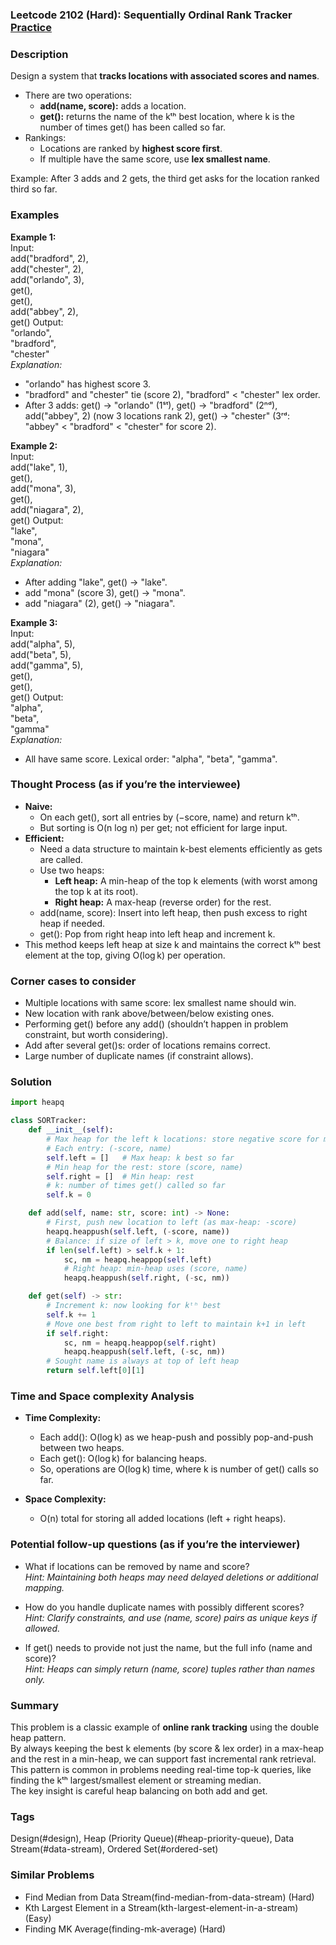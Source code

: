 ### Leetcode 2102 (Hard): Sequentially Ordinal Rank Tracker [Practice](https://leetcode.com/problems/sequentially-ordinal-rank-tracker)

### Description  
Design a system that **tracks locations with associated scores and names**.  
- There are two operations:
  - **add(name, score):** adds a location.
  - **get():** returns the name of the kᵗʰ best location, where k is the number of times get() has been called so far.
- Rankings:
  - Locations are ranked by **highest score first**.
  - If multiple have the same score, use **lex smallest name**.

Example: After 3 adds and 2 gets, the third get asks for the location ranked third so far.

### Examples  

**Example 1:**  
Input:  
add("bradford", 2),  
add("chester", 2),  
add("orlando", 3),  
get(),  
get(),  
add("abbey", 2),  
get()
Output:  
"orlando",  
"bradford",  
"chester"  
*Explanation:*
- "orlando" has highest score 3.  
- "bradford" and "chester" tie (score 2), "bradford" < "chester" lex order.
- After 3 adds: get() → "orlando" (1ˢᵗ), get() → "bradford" (2ⁿᵈ), add("abbey", 2) (now 3 locations rank 2), get() → "chester" (3ʳᵈ: "abbey" < "bradford" < "chester" for score 2).

**Example 2:**  
Input:  
add("lake", 1),  
get(),  
add("mona", 3),  
get(),  
add("niagara", 2),  
get()
Output:  
"lake",  
"mona",  
"niagara"  
*Explanation:*  
- After adding "lake", get() → "lake".
- add "mona" (score 3), get() → "mona".
- add "niagara" (2), get() → "niagara".

**Example 3:**  
Input:  
add("alpha", 5),  
add("beta", 5),  
add("gamma", 5),  
get(),  
get(),  
get()
Output:  
"alpha",  
"beta",  
"gamma"  
*Explanation:*  
- All have same score. Lexical order: "alpha", "beta", "gamma".

### Thought Process (as if you’re the interviewee)  
- **Naive:**  
  - On each get(), sort all entries by (−score, name) and return kᵗʰ.  
  - But sorting is O(n log n) per get; not efficient for large input.
- **Efficient:**  
  - Need a data structure to maintain k-best elements efficiently as gets are called.
  - Use two heaps:
    - **Left heap:** A min-heap of the top k elements (with worst among the top k at its root).
    - **Right heap:** A max-heap (reverse order) for the rest.
  - add(name, score): Insert into left heap, then push excess to right heap if needed.
  - get(): Pop from right heap into left heap and increment k.
- This method keeps left heap at size k and maintains the correct kᵗʰ best element at the top, giving O(log k) per operation.

### Corner cases to consider  
- Multiple locations with same score: lex smallest name should win.
- New location with rank above/between/below existing ones.
- Performing get() before any add() (shouldn’t happen in problem constraint, but worth considering).
- Add after several get()s: order of locations remains correct.
- Large number of duplicate names (if constraint allows).

### Solution

```python
import heapq

class SORTracker:
    def __init__(self):
        # Max heap for the left k locations: store negative score for max heap
        # Each entry: (-score, name)
        self.left = []   # Max heap: k best so far
        # Min heap for the rest: store (score, name)
        self.right = []  # Min heap: rest
        # k: number of times get() called so far
        self.k = 0

    def add(self, name: str, score: int) -> None:
        # First, push new location to left (as max-heap: -score)
        heapq.heappush(self.left, (-score, name))
        # Balance: if size of left > k, move one to right heap
        if len(self.left) > self.k + 1:
            sc, nm = heapq.heappop(self.left)
            # Right heap: min-heap uses (score, name) 
            heapq.heappush(self.right, (-sc, nm))

    def get(self) -> str:
        # Increment k: now looking for kᵗʰ best
        self.k += 1
        # Move one best from right to left to maintain k+1 in left
        if self.right:
            sc, nm = heapq.heappop(self.right)
            heapq.heappush(self.left, (-sc, nm))
        # Sought name is always at top of left heap
        return self.left[0][1]
```

### Time and Space complexity Analysis  

- **Time Complexity:**  
  - Each add(): O(log k) as we heap-push and possibly pop-and-push between two heaps.
  - Each get(): O(log k) for balancing heaps.
  - So, operations are O(log k) time, where k is number of get() calls so far.

- **Space Complexity:**  
  - O(n) total for storing all added locations (left + right heaps).

### Potential follow-up questions (as if you’re the interviewer)  

- What if locations can be removed by name and score?  
  *Hint: Maintaining both heaps may need delayed deletions or additional mapping.*

- How do you handle duplicate names with possibly different scores?  
  *Hint: Clarify constraints, and use (name, score) pairs as unique keys if allowed.*

- If get() needs to provide not just the name, but the full info (name and score)?  
  *Hint: Heaps can simply return (name, score) tuples rather than names only.*

### Summary
This problem is a classic example of **online rank tracking** using the double heap pattern.  
By always keeping the best k elements (by score & lex order) in a max-heap and the rest in a min-heap, we can support fast incremental rank retrieval.  
This pattern is common in problems needing real-time top-k queries, like finding the kᵗʰ largest/smallest element or streaming median.  
The key insight is careful heap balancing on both add and get.

### Tags
Design(#design), Heap (Priority Queue)(#heap-priority-queue), Data Stream(#data-stream), Ordered Set(#ordered-set)

### Similar Problems
- Find Median from Data Stream(find-median-from-data-stream) (Hard)
- Kth Largest Element in a Stream(kth-largest-element-in-a-stream) (Easy)
- Finding MK Average(finding-mk-average) (Hard)